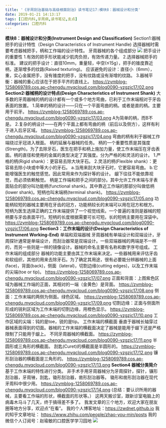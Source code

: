 ```yaml
---
title: '《牙周刮治基础与高级根面刮治》读书笔记17:模块8：器械设计和分类'
date: 2019-01-21 14:13:17
tags: [口腔内科,牙周病,读书笔记,支点]
categories: 口腔内科
---
```

**模块8：器械设计和分类(Instrument Design and Classification)**
Section1:器械把手的设计特性（Design Characteristics of Instrument Handle)
选择器械时需要考虑器械把手，柄和工作端的设计特性。
牙周器械的各个组成部分
![](https://zymblog-1258069789.cos.ap-chengdu.myqcloud.com/blog0090-yzgzjc17/01.png)
把手设计的重要性
1.有效的把手形状能减少肌肉负担，有效传递力量。
2.选择器械把手的标准。
建议的把手设计：直径10mm，重量轻，中空(≤15g），把手的锥度靠近柄，逐渐增多的纹路(Raised texturing)。
应该避免的设计：直径小（6mm），重，实心金属把手，没有锥度的把手，没有纹路或没有渐增的纹路。
3.器械平衡：器械的重心应该在于把手平齐的直线上。
https://zymblog-1258069789.cos.ap-chengdu.myqcloud.com/blog0090-yzgzjc17/02.png
**Section2:器械柄的设计特点(Design Characteristics of Instrument Shank)**
大多数的牙周器械的柄的设计都有一个或多个地方弯曲，已利于工作末端相对于牙齿表面的放置。
1.简单的柄的设计——只在一个平面弯曲的柄。或者是直的柄。主要用于前牙。
https://zymblog-1258069789.cos.ap-chengdu.myqcloud.com/blog0090-yzgzjc17/03.png
A为简单的柄，而B不是。
2.复杂的柄设计——在两个平面上都有弯曲的柄（前后以及侧方），这样有利于进入后牙区域。
https://zymblog-1258069789.cos.ap-chengdu.myqcloud.com/blog0090-yzgzjc17/04.png
弯曲的柄有利于器械工作端绕过牙冠进入根面。
柄的延展与器械的任务。
柄的一个重要性质是其强度(Strength)。为了去除牙石，医生在把手和柄上施加力量，使工作末端压在牙齿表面。柄的直径和使用的金属的类型决定了其强度。分为严格的和灵活的设计。
1.严格的柄(Rigid shank）：更容易去除大块牙石。
2.灵活的柄(Flexible shank）：更容易去除小块或中等大小的牙石。
a.当用来刮大块牙石时，它更容易弯曲。
b.它能增强医生的触觉感觉。因此常用来作为探针等的设计。
龈下往往不能依靠视觉，而必须依赖触觉。
柄是工作端和把手之间的部分。其中允许工作末端与牙表面贴合的部分叫功能柄(functional shank)。其中靠近工作端的那部分叫做低柄(lower shank)。短柄也叫末端柄(terminal shank)。
https://zymblog-1258069789.cos.ap-chengdu.myqcloud.com/blog0090-yzgzjc17/05.png
功能柄较短的器械主要用在牙齿的冠方，功能柄较长的末端可以用在冠方和根方。
短柄为医生选择正确的工作末端提供了一个视觉线索。一个普遍的准则是器械的短柄要与牙齿表面平行。短柄的长度根据需要可长可短。长的短柄主要用在深袋中。
https://zymblog-1258069789.cos.ap-chengdu.myqcloud.com/blog0090-yzgzjc17/06.png
**Section3：工作末端的设计(Design Characteristics of Instrument Working-End)**
单端和双端器械
牙周器械有单端设计和双端设计，牙周探针通常是单端设计，而刮治器常是双端设计。一些双端器械的两端是不一样的，而另一些则是一样的镜像设计。器械的命名主要有名称和数字序号组成。
工作末端的组成部分
器械的功能主要由其工作末端来决定。一些器械用来评估牙齿和软组织，其他的用来去除牙石。为了确定其用途，很有必要能分辨器械的上面(face)，背面(back)，侧面（lateral)，切割边缘(cutting edges)，以及工作末端的尖端(toe or tip)。
https://zymblog-1258069789.cos.ap-chengdu.myqcloud.com/blog0090-yzgzjc17/07.png
正面和背面：上图紫色区域为器械工作端的正面，其相对的一端（金黄色）是背面。
https://zymblog-1258069789.cos.ap-chengdu.myqcloud.com/blog0090-yzgzjc17/08.png
侧面：工作末端的两侧为侧面。绿色区域。
https://zymblog-1258069789.cos.ap-chengdu.myqcloud.com/blog0090-yzgzjc17/09.png
切割边缘：正面与侧面所形成的锐利区域为工作末端的切割边缘，用橙色显示。
https://zymblog-1258069789.cos.ap-chengdu.myqcloud.com/blog0090-yzgzjc17/10.png
工作区域的尖端：钝的是toe，锐的是tip。
工作末端的横截面
垂直于器械长轴穿过器械表面得到的切面。器械的工作末端的横截面决定了器械是能用于龈下还是严格限制了只能用于龈上。
不同牙周器械的横截面。
https://zymblog-1258069789.cos.ap-chengdu.myqcloud.com/blog0090-yzgzjc17/11.png
半圆形或三角形的横截面。
刮匙(Curet)的横截面是半圆形的。
https://zymblog-1258069789.cos.ap-chengdu.myqcloud.com/blog0090-yzgzjc17/12.png
镰形刮治器的横截面是三角形的。
https://zymblog-1258069789.cos.ap-chengdu.myqcloud.com/blog0090-yzgzjc17/13.png
**Section4 器械分类简介**
基于工作末端的特性进行分类。
非手术手用牙周器械分为牙周探针，探针，镰形刮治器，牙周锉，刮匙，锄形刮治器，凿形刮治器等。
锄形和凿形刮治器在现代牙周科中很少用。
https://zymblog-1258069789.cos.ap-chengdu.myqcloud.com/blog0090-yzgzjc17/14.png
(总结：要认识所用的器械，主要看工作端的形状，横截面的形状等。）
这两天搬诊室，跟新诊室电脑上的病毒木马斗了几天，终于搞得差不多了。
我发文章的三个地方，欢迎大家在朋友圈等地方分享，欢迎点“在看”。
我的个人博客地址：https://zwdnet.github.io
我的知乎文章地址： https://www.zhihu.com/people/zhao-you-min/posts
我的微信个人订阅号：赵瑜敏的口腔医学学习园地
![](https://zymblog-1258069789.cos.ap-chengdu.myqcloud.com/other/wx.jpg)